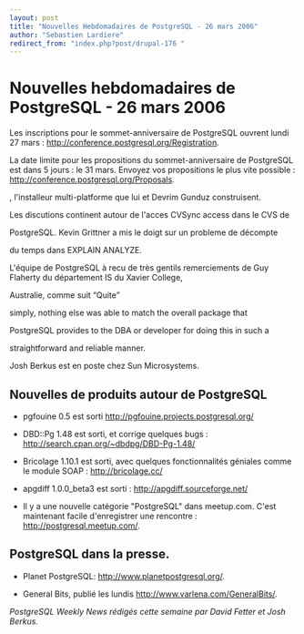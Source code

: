 ```yaml
---
layout: post
title: "Nouvelles Hebdomadaires de PostgreSQL - 26 mars 2006"
author: "Sebastien Lardiere"
redirect_from: "index.php?post/drupal-176 "
---
```



<h1>Nouvelles hebdomadaires de PostgreSQL - 26 mars 2006</h1>

<p>

Les inscriptions pour le sommet-anniversaire de PostgreSQL ouvrent lundi 27 mars : <a href="http://conference.postgresql.org/Registration">http://conference.postgresql.org/Registration</a>.

</p>

<p>

La date limite pour les propositions du sommet-anniversaire de PostgreSQL est dans 5 jours : le 31 mars. Envoyez vos propositions le plus vite possible : <a href="http://conference.postgresql.org/Proposals">http://conference.postgresql.org/Proposals</a>.

, l'installeur multi-platforme que lui et Devrim Gunduz construisent.

</p>

<p>

Les discutions continent autour de l'acces CVSync access dans le CVS de

PostgreSQL. Kevin Grittner a mis le doigt sur un probleme de décompte

du temps dans EXPLAIN ANALYZE.

</p>

<p>

L'équipe de PostgreSQL à recu de très gentils remerciements de Guy Flaherty du département IS du Xavier College,

Australie, comme suit <q>Quite

simply, nothing else was able to match the overall package that

PostgreSQL provides to the DBA or developer for doing this in such a

straightforward and reliable manner.</q></p>

<p>

Josh Berkus est en poste chez Sun Microsystems.

</p>

<!--more-->


<h2>Nouvelles de produits autour de PostgreSQL</h2>

<ul>

<li>

pgfouine 0.5 est sorti <a href="http://pgfouine.projects.postgresql.org/">http://pgfouine.projects.postgresql.org/</a></li>

<li>

<a>DBD::Pg 1.48 est sorti, et corrige quelques bugs : </a><a href="http://search.cpan.org/%7Edbdpg/DBD-Pg-1.48/">http://search.cpan.org/~dbdpg/DBD-Pg-1.48/</a>

</li>

<li>

Bricolage 1.10.1 est sorti, avec quelques fonctionnalités géniales comme le module SOAP : <a href="http://bricolage.cc/">http://bricolage.cc/</a>

</li>

<li>

apgdiff 1.0.0_beta3 est sorti : <a href="http://apgdiff.sourceforge.net/">http://apgdiff.sourceforge.net/</a>

</li>

<li>

Il y a une nouvelle catégorie "PostgreSQL" dans meetup.com. C'est maintenant facile d'enregistrer une rencontre : <a href="http://postgresql.meetup.com/">http://postgresql.meetup.com/</a>.

</li>

</ul>

<h2>PostgreSQL dans la presse.</h2>

<ul>

<li>

Planet PostgreSQL: <a href="http://www.planetpostgresql.org/">http://www.planetpostgresql.org/</a>.

</li>

<li>

General Bits, publié les lundis <a href="http://www.varlena.com/GeneralBits/">http://www.varlena.com/GeneralBits/</a>.

</li>

</ul>

<p><em>

PostgreSQL Weekly News rédigés cette semaine par David Fetter et Josh Berkus.

</em></p>